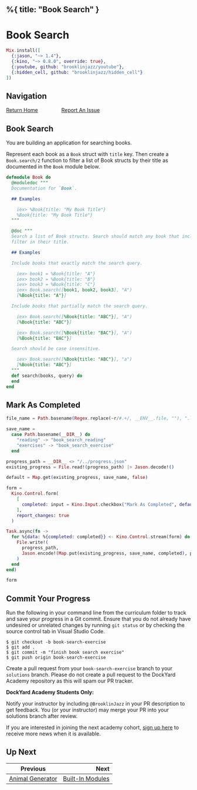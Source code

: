 %{
  title: "Book Search"
}
---
# Book Search

```elixir
Mix.install([
  {:jason, "~> 1.4"},
  {:kino, "~> 0.8.0", override: true},
  {:youtube, github: "brooklinjazz/youtube"},
  {:hidden_cell, github: "brooklinjazz/hidden_cell"}
])
```

## Navigation

[Return Home](../start.livemd)<span style="padding: 0 30px"></span>
[Report An Issue](https://github.com/DockYard-Academy/beta_curriculum/issues/new?assignees=&labels=&template=issue.md&title=)

## Book Search

You are building an application for searching books.

Represent each book as a `Book` struct with `title` key. Then create a `Book.search/2` function to filter a list of Book structs by their title as documented in the `Book` module below.

```elixir
defmodule Book do
  @moduledoc """
  Documentation for `Book`.

  ## Examples

    iex> %Book{title: "My Book Title"}
    %Book{title: "My Book Title"}
  """

  @doc """
  Search a list of Book structs. Search should match any book that includes the
  filter in their title.

  ## Examples

  Include books that exactly match the search query.

    iex> book1 = %Book{title: "A"}
    iex> book2 = %Book{title: "B"}
    iex> book3 = %Book{title: "C"}
    iex> Book.search([book1, book2, book3], "A")
    [%Book{title: "A"}]

  Include books that partially match the search query.

    iex> Book.search([%Book{title: "ABC"}], "A")
    [%Book{title: "ABC"}]

    iex> Book.search([%Book{title: "BAC"}], "A")
    [%Book{title: "BAC"}]

  Search should be case insensitive.

    iex> Book.search([%Book{title: "ABC"}], "a")
    [%Book{title: "ABC"}]
  """
  def search(books, query) do
  end
end
```

## Mark As Completed

<!-- livebook:{"attrs":{"source":"file_name = Path.basename(Regex.replace(~r/#.+/, __ENV__.file, \"\"), \".livemd\")\n\nsave_name =\n  case Path.basename(__DIR__) do\n    \"reading\" -> \"book_search_reading\"\n    \"exercises\" -> \"book_search_exercise\"\n  end\n\nprogress_path = __DIR__ <> \"/../progress.json\"\nexisting_progress = File.read!(progress_path) |> Jason.decode!()\n\ndefault = Map.get(existing_progress, save_name, false)\n\nform =\n  Kino.Control.form(\n    [\n      completed: input = Kino.Input.checkbox(\"Mark As Completed\", default: default)\n    ],\n    report_changes: true\n  )\n\nTask.async(fn ->\n  for %{data: %{completed: completed}} <- Kino.Control.stream(form) do\n    File.write!(\n      progress_path,\n      Jason.encode!(Map.put(existing_progress, save_name, completed), pretty: true)\n    )\n  end\nend)\n\nform","title":"Track Your Progress"},"chunks":null,"kind":"Elixir.HiddenCell","livebook_object":"smart_cell"} -->

```elixir
file_name = Path.basename(Regex.replace(~r/#.+/, __ENV__.file, ""), ".livemd")

save_name =
  case Path.basename(__DIR__) do
    "reading" -> "book_search_reading"
    "exercises" -> "book_search_exercise"
  end

progress_path = __DIR__ <> "/../progress.json"
existing_progress = File.read!(progress_path) |> Jason.decode!()

default = Map.get(existing_progress, save_name, false)

form =
  Kino.Control.form(
    [
      completed: input = Kino.Input.checkbox("Mark As Completed", default: default)
    ],
    report_changes: true
  )

Task.async(fn ->
  for %{data: %{completed: completed}} <- Kino.Control.stream(form) do
    File.write!(
      progress_path,
      Jason.encode!(Map.put(existing_progress, save_name, completed), pretty: true)
    )
  end
end)

form
```

## Commit Your Progress

Run the following in your command line from the curriculum folder to track and save your progress in a Git commit.
Ensure that you do not already have undesired or unrelated changes by running `git status` or by checking the source control tab in Visual Studio Code.

```
$ git checkout -b book-search-exercise
$ git add .
$ git commit -m "finish book search exercise"
$ git push origin book-search-exercise
```

Create a pull request from your `book-search-exercise` branch to your `solutions` branch.
Please do not create a pull request to the DockYard Academy repository as this will spam our PR tracker.

**DockYard Academy Students Only:**

Notify your instructor by including `@BrooklinJazz` in your PR description to get feedback.
You (or your instructor) may merge your PR into your solutions branch after review.

If you are interested in joining the next academy cohort, [sign up here](https://academy.dockyard.com/) to receive more news when it is available.

## Up Next

| Previous                                                 | Next                                                   |
| -------------------------------------------------------- | -----------------------------------------------------: |
| [Animal Generator](../exercises/animal_generator.livemd) | [Built-In Modules](../reading/built-in_modules.livemd) |

